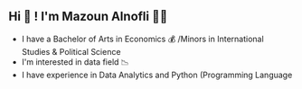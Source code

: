 ## Hi :wave: ! I'm Mazoun Alnofli :woman_student:
 * I have a Bachelor of Arts in Economics :moneybag: /Minors in International Studies & Political Science
 * I'm interested in data field :chart_with_downwards_trend:
 * I have experience in Data Analytics and Python (Programming Language

